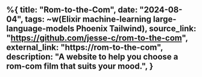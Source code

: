 %{
    title: "Rom-to-the-Com",
    date: "2024-08-04",
    tags: ~w(Elixir machine-learning large-language-models Phoenix Tailwind),
    source_link: "https://github.com/jesse-c/rom-to-the-com",
    external_link: "https://rom-to-the-com",
    description: "A website to help you choose a rom-com film that suits your mood.",
}
---
